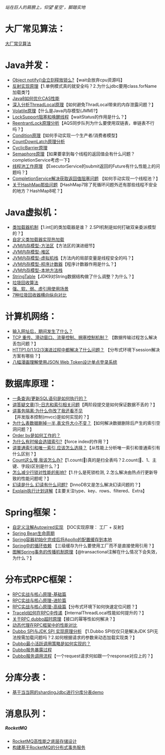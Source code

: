  _站在巨人的肩膀上，仰望'星空'，脚踏实地_
 
# 大厂常见算法： 

[大厂常见算法](大厂常见算法/leetcode算法.md)

# Java并发：
- [Object notify()会立刻释放锁么?](Java并发/Object%20notify()会立刻释放锁么.md)【wait会放弃cpu资源吗】
- [反射实现原理](Java并发/反射获取class对象的方式.md)【1.单例模式真的就安全吗？2.为什么jdbc要用class.forName加载类?】
- [Java8如何优化CAS性能](Java并发/Java8如何优化CAS性能.md) 
- [深入分析ThreadLocal原理](Java并发/深入分析ThreadLocal原理.md)【如何避免ThradLocal带来的内存泄露问题？】
- [Volatile原理](Java并发/Volatile原理.md)【什么是Java内存模型(JMM)?】
- [LockSupport阻塞和唤醒线程](Java并发/LockSupport阻塞和唤醒线程.md)【waitStatus的作用是什么？】
- [ReentrantLock原理分析](Java并发/ReentrantLock原理分析.md)【AQS同步队列为什么要使用双链表，单链表不行吗？】
- [Condition原理](Java并发/Condition原理.md)【如何手动实现一个生产者/消费者模型】
- [CountDownLatch原理分析](Java并发/CountDownLatch原理分析.md)
- [CyclicBarrier原理](Java并发/CyclicBarrier原理.md)
- [Semaphore原理](Java并发/Semaphore原理.md)【如果要拿到每个线程的返回值会有什么问题？completionService考虑一下】
- [线程池工作原理](Java并发/线程池工作原理.md) 【ExecutorService的submit返回的Future有什么性能上的问题吗？】
- [CompletionService解决获取返回值阻塞问题](Java并发/CompletionService解决获取返回值阻塞问题.md)
  【如何手动实现一个线程池？】
- [关于HashMap那些问题](Java并发/关于HashMap那些问题.md)【HashMap7除了死循环问题外还有那些线程不安全的地方？HashMap8呢？】
  


# Java虚拟机：
- [类加载器机制](Java虚拟机/类加载器.md)【1.int[]的类加载器是谁？ 2.SPI机制是如何打破双亲委派模型的？】
- [自定义类加载器实现热加载](Java虚拟机/自定义类加载器实现热加载.md)
- [JVM内存模型-方法区](Java虚拟机/JVM内存模型-方法区.md)【方法区的演进细节】
- [JVM内存模型-堆区](Java虚拟机/JVM内存模型-堆区.md)
- [JVM内存模型-虚拟机栈](Java虚拟机/JVM内存模型-虚拟机栈.md)【方法内的局部变量是线程安全的吗？】
- [JVM内存模型-程序计数器](Java虚拟机/JVM内存模型-程序计数器.md)【程序计数器作用是什么？】
- [JVM内存模型-本地方法栈](Java虚拟机/JVM内存模型-本地方法栈.md)
- [StringTable](Java虚拟机/StringTable.md)【JDK9对String数据结构做了什么调整？为什么？】
- [垃圾回收算法](Java虚拟机/垃圾回收算法.md)
- [强、软、弱、虚引用使用场景](Java虚拟机/强、软、弱、虚引用使用场景.md)
- [7种垃圾回收器横向纵向对比](Java虚拟机/7种垃圾回收器横向纵向对比.md)

# 计算机网络： 
- [输入网址后，期间发生了什么？](计算机网络/输入网址后，期间发生了什么.md)
- [TCP 重传、滑动窗口、流量控制、拥塞控制机制？](计算机网络/TCP%20重传、滑动窗口、流量控制、拥塞控制机制.md)
  【数据传输过程怎么解决丢包问题？】
- [HTTP1.0/1.1/2/3演进过程中都解决了什么问题？](计算机网络/HTTP演进过程中都解决了什么问题.md)
  【分布式环境下session解决方案有哪些？】
- [八幅漫画理解使用JSON Web Token设计单点登录系统](计算机网络/八幅漫画理解使用JSON%20Web%20Token设计单点登录系统.md)

# 数据库原理： 
- [一条查询/更新SQL语句是如何执行的？](数据库原理/一条SQL查询或更新语句是如何执行的.md)
- [讲答疑文章(1)-日志和索引相关问题](数据库原理/讲答疑文章(1)-日志和索引相关问题.md)【两阶段提交是如何保证数据不丢的？】
- [讲事务隔离:为什么你改了我还看不见](数据库原理/讲事务隔离:为什么你改了我还看不见.md)【并发版本控制(mvcc)是如何实现的？】
- [为什么表数据删掉一半,表文件大小不变？](数据库原理/为什么表数据删掉一半,表文件大小不变？.md)【如何解决数据删除后产生的索引空洞问题？】
- [Order by是如何工作的？](数据库原理/orderby是怎么工作的.md)
- [为什么有时候会选错索引?](数据库原理/为什么有时候会选错索引.md)【force index的作用？】
- [讲普通索引和唯一索引,应该怎么选择？](数据库原理/讲普通索引和唯一索引,应该怎么选择.md)【从性能上分析唯一索引和普通索引有什么区别？】
- [Count这么慢,我该怎么办?](数据库原理/count这么慢,我该怎么办.md)【1.count(🌟)真的是扫全表吗？2.count(🌟、1、主键、字段)区别是什么？】
- [怎么减少行锁对性能的影响?](数据库原理/怎么减少行锁对性能的影响.md)【1.什么是死锁检测, 2.怎么解决由热点行更新导致的性能问题呢？】
- [幻读是什么,幻读有什么问题?](数据库原理/幻读是什么,幻读有什么问题.md)【InnoDB又是怎么解决幻读问题的？】
- [Explain执行计划详解](数据库原理/Explain执行计划详解.md)【主要关注type、key、rows、filtered、Extra】



# Spring框架：
- [自定义注解Autowired实现](Spring框架/自定义注解Autowired实现.md) 【IOC实现原理： 工厂 + 反射】
- [Spring Bean生命周期](Spring框架/Spring%20Bean生命周期) 
- [Spring容器初始化完成后将Apollo的配置缓存到本地](Spring框架/Spring容器初始化完成后将Apollo的配置缓存到本地.md) 
- [Spring中的循环依赖](Spring框架/Spring中的循环依赖.md) 【三级缓存为什么要使用工厂而不是直接使用引用？】
- [图解Spring事务的传播机制原理](Spring框架/图解Spring事务的传播机制原理.md)【@transactional注解在什么情况下会失效，为什么？】

# 分布式RPC框架： 
- [RPC实战与核心原理-基础篇](分布式RPC框架/RPC实战与核心原理-基础篇.md)
- [RPC实战与核心原理-进阶篇](分布式RPC框架/RPC实战与核心原理-进阶篇.md)
- [RPC实战与核心原理-高级篇](分布式RPC框架/RPC实战与核心原理-高级篇.md)【分布式环境下如何快速定位问题？】
- [TraceId如何在RPC中传递](分布式RPC框架/TraceId如何在RPC中传递.md)【InternalThreadLocal性能如何提升的？】
- [关于RPC dubbo超时原理](分布式RPC框架/关于RPC%20dubbo超时原理.md)【接口的幂等性如何解决？】
- [动态代理在RPC框架中的性能对比](分布式RPC框架/动态代理在RPC框架中的性能对比.md)
- [Dubbo SPI与JDK SPI 实现原理分析](Dubbo%20SPI与JDK%20SPI%20实现原理分析.md)
  【1.Dubbo SPI仅仅只是解决JDK SPI无法按需加载问题吗？2.如何根据请求的参数来动态加载实现类？】
- [Dubbo最小活跃调用策略是如何实现的？](分布式RPC框架/Dubbo最小活跃调用策略是如何实现的.md)
- [Dubbo服务暴露过程](分布式RPC框架/Dubbo服务暴露过程.md)
- [Dubbo服务调用流程](分布式RPC框架/Dubbo服务调用流程.md)【一个request请求何如跟一个response对应上的？】


# 分库分表： 
- [基于当当网的shardingJdbc进行分库分表demo](分库分表/基于当当网的shardingJdbc进行分库分表.md)

# 消息队列： 
##### RocketMQ
- [RocketMQ高性能之底层存储设计](消息队列/RocketMQ高性能之底层存储设计.md)
- [构建基于RocketMQ的分布式事务服务](消息队列/构建基于RocketMQ的分布式事务服务.md)






